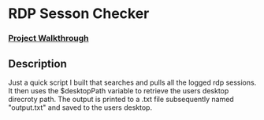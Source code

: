 <h1>RDP Sesson Checker</h1>

### [Project Walkthrough](https://kmac907.tech/)

<h2>Description</h2>

Just a quick script I built that searches and pulls all the logged rdp sessions. It then uses the $desktopPath variable to retrieve the users desktop direcroty path. The output is printed to a .txt file subsequently named "output.txt" and saved to the users desktop.
